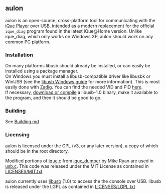 ## aulon
aulon is an open-source, cross-platform tool for communicating with the [iQue Player](https://en.wikipedia.org/wiki/IQue_Player) over USB, intended as a modern replacement for the official ```ique_diag``` program found in the latest iQue@Home version. Unlike ique_diag, which only works on Windows XP, aulon should work on any common PC platform.  

### Installation
On many platforms libusb should already be installed, or can easily be installed using a package manager.  
On Windows you must install a libusb-compatible driver like libusbk or WinUSB (see the [libusb Windows guide](https://github.com/libusb/libusb/wiki/Windows) for more information). This is most easily done with [Zadig](http://zadig.akeo.ie/). You can find the needed VID and PID [here](https://github.com/jbop1626/aulon/blob/master/src/usb.c#L34).  
If necessary, [download or compile](https://github.com/libusb/libusb/releases) a libusb-1.0 binary, make it available to the program, and then it should be good to go.  

### Building
See [Building.md](https://github.com/jbop1626/aulon/blob/master/build/BUILDING.md)

### Licensing
aulon is licensed under the GPL (v3, or any later version), a copy of which should be in the root directory.  

Modified portions of [ique.c](https://github.com/mikeryan/ique_dumper/blob/master/ique.c) from [ique_dumper](https://github.com/mikeryan/ique_dumper) by Mike Ryan are used in [usb.c](https://github.com/jbop1626/aulon/blob/master/src/usb.c). This code was released under the MIT License as contained in [LICENSES/MIT.txt](https://github.com/jbop1626/aulon/blob/master/LICENSES/MIT.txt)  

aulon currently uses [libusb](https://github.com/libusb/libusb) (1.0) to access the the console over USB. libusb is released under the LGPL as contained in [LICENSES/LGPL.txt](https://github.com/jbop1626/aulon/blob/master/LICENSES/LGPL.txt)  
